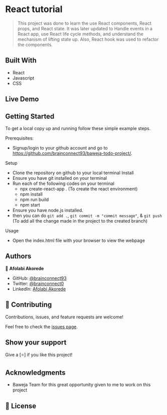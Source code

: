 # React tutorial

>This project was done to learn the use React components, React props, and React state. 
It was later updated to Handle events in a React app, use React life cycle methods, and understand the mechanism of lifting state up. Also, React hook was used to refactor the components.

## Built With

- React
- Javascript
- CSS
## Live Demo


## Getting Started

To get a local copy up and running follow these simple example steps.


Prerequisites: 
   - Signup/login to your github account and go to https://github.com/brainconnect93/baweja-todo-project/.

Setup
   - Clone the repository on github to your local terminal
Install
   - Ensure you have git installed on your terminal
   - Run each of the following codes on your terminal
      -  npx create-react-app . (To create the react environment)
      -  npm install
      -  npm run build
      -  npm start
   - Ensure you have node.js installed.
   - then you can do `git add .`, `git commit -m "commit message"`, & `git push` (To add all the change made in the project to the created branch)


Usage
   - Open the index.html file with your browser to view the webpage

## Authors

👤 **Afolabi Akorede**

- GitHub: [@brainconnect93](https://github.com/brainconnect93)
- Twitter: [@brainconnect0](https://twitter.com/brainconnect0)
- LinkedIn: [Afolabi Akorede](https://linkedin.com/in/brainconnect93)

## 🤝 Contributing

Contributions, issues, and feature requests are welcome!

Feel free to check the [issues page](https://github.com/issues).

## Show your support

Give a [⭐️] if you like this project!


## Acknowledgments
- Baweja Team for this great opportunity given to me to work on this project

## 📝 License
